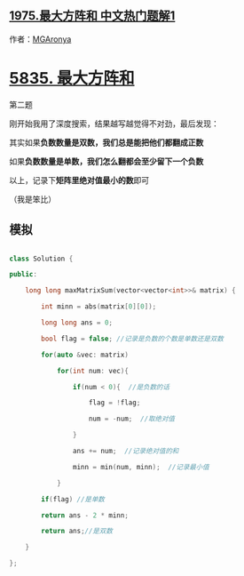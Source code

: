 ## [1975.最大方阵和 中文热门题解1](https://leetcode.cn/problems/maximum-matrix-sum/solutions/100000/5835-zui-da-fang-zhen-he-tan-xin-by-mga_-vkzl)

作者：[MGAronya](https://leetcode.cn/u/MGAronya)
# [5835. 最大方阵和](https://leetcode-cn.com/problems/maximum-matrix-sum/)

第二题

刚开始我用了深度搜索，结果越写越觉得不对劲，最后发现：

其实如果**负数数量是双数，我们总是能把他们都翻成正数**

如果**负数数量是单数，我们怎么翻都会至少留下一个负数**

以上，记录下**矩阵里绝对值最小的数**即可

（我是笨比）

## 模拟

````c++
class Solution {
public:
    long long maxMatrixSum(vector<vector<int>>& matrix) {
        int minn = abs(matrix[0][0]);
        long long ans = 0;
        bool flag = false; //记录是负数的个数是单数还是双数
        for(auto &vec: matrix)
            for(int num: vec){
                if(num < 0){  //是负数的话
                    flag = !flag;  
                    num = -num;  //取绝对值
                }
                ans += num;  //记录绝对值的和
                minn = min(num, minn);  //记录最小值
            }
        if(flag) //是单数
        return ans - 2 * minn;
        return ans;//是双数
    }
};
````
